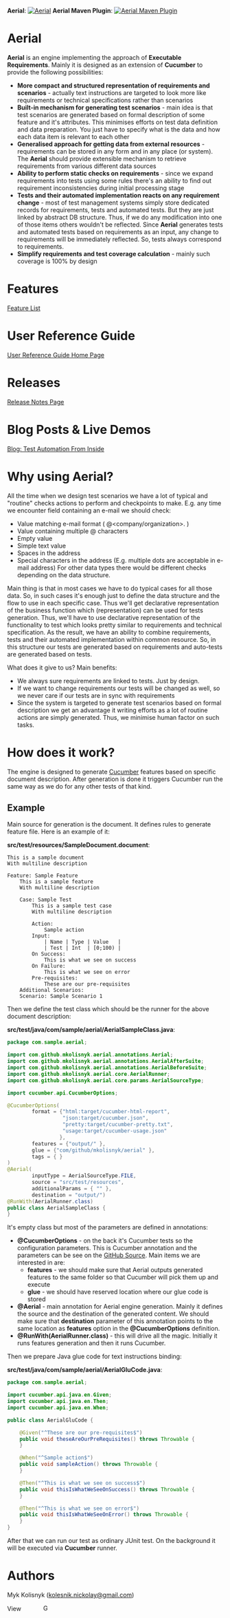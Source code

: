 **Aerial**: [![Aerial](https://maven-badges.herokuapp.com/maven-central/com.github.mkolisnyk/aerial/badge.svg?style=flat)](http://mvnrepository.com/artifact/com.github.mkolisnyk/aerial)
**Aerial Maven Plugin**: [![Aerial Maven Plugin](https://maven-badges.herokuapp.com/maven-central/com.github.mkolisnyk/aerial-maven-plugin/badge.svg?style=flat)](http://mvnrepository.com/artifact/com.github.mkolisnyk/aerial-maven-plugin)

Aerial
======

**Aerial** is an engine implementing the approach of **Executable Requirements**. Mainly it is designed as an extension of **Cucumber** to provide the following possibilities:
* **More compact and structured representation of requirements and scenarios** - actually text instructions are targeted to look more like requirements or technical specifications rather than scenarios
* **Built-in mechanism for generating test scenarios** - main idea is that test scenarios are generated based on formal description of some feature and it's attributes. This minimises efforts on test data definition and data preparation. You just have to specify what is the data and how each data item is relevant to each other
* **Generalised approach for getting data from external resources** - requirements can be stored in any form and in any place (or system). The **Aerial** should provide extensible mechanism to retrieve requirements from various different data sources 
* **Ability to perform static checks on requirements** - since we expand requirements into tests using some rules there's an ability to find out requirement inconsistencies during initial processing stage
* **Tests and their automated implementation reacts on any requirement change** - most of test management systems simply store dedicated records for requirements, tests and automated tests. But they are just linked by abstract DB structure. Thus, if we do any modification into one of those items others wouldn't be reflected. Since **Aerial** generates tests and automated tests based on requirements as an input, any change to requirements will be immediately reflected. So, tests always correspond to requirements.
* **Simplify requirements and test coverage calculation** - mainly such coverage is 100% by design

Features
======

[Feature List](http://mkolisnyk.github.io/aerial/features) 

User Reference Guide
======

[User Reference Guide Home Page](http://mkolisnyk.github.io/aerial/user-guide)

Releases
======

[Release Notes Page](http://mkolisnyk.github.io/aerial/releases) 

Blog Posts & Live Demos
======

[Blog: Test Automation From Inside](http://mkolisnyk.blogspot.com)

Why using Aerial?
======

All the time when we design test scenarios we have a lot of typical and "routine" checks actions to perform and checkpoints to make. E.g. any time we encounter field containing an e-mail we should check:
* Value matching e-mail format ( <addredd name>@<company/organization>.<domain> )
* Value containing multiple @ characters
* Empty value
* Simple text value
* Spaces in the address
* Special characters in the address (E.g. multiple dots are acceptable in e-mail address)
For other data types there would be different checks depending on the data structure. 

Main thing is that in most cases we have to do typical cases for all those data. So, in such cases it's enough just to define the data structure and the flow to use in each specific case. Thus we'll get declarative representation of the business function which (representation) can be used for tests generation.
Thus, we'll have to use declarative representation of the functionality to test which looks pretty similar to requirements and technical specification. As the result, we have an ability to combine requirements, tests and their automated implementation within common resource. So, in this structure our tests are generated based on requirements and auto-tests are generated based on tests.

What does it give to us? Main benefits:
* We always sure requirements are linked to tests. Just by design.
* If we want to change requirements our tests will be changed as well, so we never care if our tests are in sync with requirements
* Since the system is targeted to generate test scenarios based on formal description we get an advantage it writing efforts as a lot of routine actions are simply generated. Thus, we minimise human factor on such tasks. 

How does it work? 
======

The engine is designed to generate [Cucumber](http://cukes.info) features based on specific document description. After generation is done it triggers Cucumber run the same way as we do for any other tests of that kind.

Example
-------

Main source for generation is the document. It defines rules to generate feature file. Here is an example of it:

**src/test/resources/SampleDocument.document**:

```
This is a sample document
With multiline description

Feature: Sample Feature
    This is a sample feature
    With multiline description

    Case: Sample Test
        This is a sample test case
        With multiline description

        Action:
            Sample action
        Input:
            | Name | Type | Value   |
            | Test | Int  | [0;100) |
        On Success:
            This is what we see on success
        On Failure:
            This is what we see on error
        Pre-requisites:
            These are our pre-requisites
    Additional Scenarios:
    Scenario: Sample Scenario 1

```

Then we define the test class which should be the runner for the above document description:

**src/test/java/com/sample/aerial/AerialSampleClass.java**:

``` java
package com.sample.aerial;

import com.github.mkolisnyk.aerial.annotations.Aerial;
import com.github.mkolisnyk.aerial.annotations.AerialAfterSuite;
import com.github.mkolisnyk.aerial.annotations.AerialBeforeSuite;
import com.github.mkolisnyk.aerial.core.AerialRunner;
import com.github.mkolisnyk.aerial.core.params.AerialSourceType;

import cucumber.api.CucumberOptions;

@CucumberOptions(
        format = {"html:target/cucumber-html-report",
                  "json:target/cucumber.json",
                  "pretty:target/cucumber-pretty.txt",
                  "usage:target/cucumber-usage.json"
                 },
        features = {"output/" },
        glue = {"com/github/mkolisnyk/aerial" },
        tags = { }
)
@Aerial(
        inputType = AerialSourceType.FILE,
        source = "src/test/resources",
        additionalParams = { "" },
        destination = "output/")
@RunWith(AerialRunner.class)
public class AerialSampleClass {
}
```

It's empty class but most of the parameters are defined in annotations:
* **@CucumberOptions** - on the back it's Cucumber tests so the configuration parameters. This is Cucumber annotation and the parameters can be see on the [GitHub Source](https://github.com/cucumber/cucumber-jvm/blob/master/core/src/main/java/cucumber/api/CucumberOptions.java).
  Main items we are interested in are:
  * **features** - we should make sure that Aerial outputs generated features to the same folder so that Cucumber will pick them up and execute
  * **glue** - we should have reserved location where our glue code is stored
* **@Aerial** - main annotation for Aerial engine generation. Mainly it defines the source and the destination of the generated content. We should make sure that **destination** parameter of this annotation points to the same location as **features** option in the **@CucumberOptions** definition.
* **@RunWith(AerialRunner.class)** - this will drive all the magic. Initially it runs features generation and then it runs Cucumber.

Then we prepare Java glue code for text instructions binding:

**src/test/java/com/sample/aerial/AerialGluCode.java**:

``` java
package com.sample.aerial;

import cucumber.api.java.en.Given;
import cucumber.api.java.en.Then;
import cucumber.api.java.en.When;

public class AerialGluCode {

    @Given("^These are our pre-requisites$")
    public void theseAreOurPreRequisites() throws Throwable {
    }

    @When("^Sample action$")
    public void sampleAction() throws Throwable {
    }

    @Then("^This is what we see on success$")
    public void thisIsWhatWeSeeOnSuccess() throws Throwable {
    }

    @Then("^This is what we see on error$")
    public void thisIsWhatWeSeeOnError() throws Throwable {
    }
}
```

After that we can run our test as ordinary JUnit test. On the background it will be executed via **Cucumber** runner.

Authors
======
Myk Kolisnyk (kolesnik.nickolay@gmail.com) 

<a href="http://ua.linkedin.com/pub/mykola-kolisnyk/14/533/903"><img src="http://www.linkedin.com/img/webpromo/btn_profile_bluetxt_80x15.png" width="80" height="15" border="0" alt="View Mykola Kolisnyk's profile on LinkedIn"></a>
<a href="http://plus.google.com/108480514086204589709?prsrc=3" rel="publisher" style="text-decoration:none;">
<img src="http://ssl.gstatic.com/images/icons/gplus-16.png" alt="Google+" style="border:0;width:16px;height:16px;"/></a>
